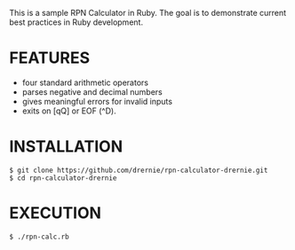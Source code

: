This is a sample RPN Calculator in Ruby.  The goal is to demonstrate current best practices in Ruby development.

# FEATURES
- four standard arithmetic operators
- parses negative and decimal numbers
- gives meaningful errors for invalid inputs
- exits on [qQ] or EOF (^D).


# INSTALLATION
```
$ git clone https://github.com/drernie/rpn-calculator-drernie.git
$ cd rpn-calculator-drernie
```
# EXECUTION
```
$ ./rpn-calc.rb
